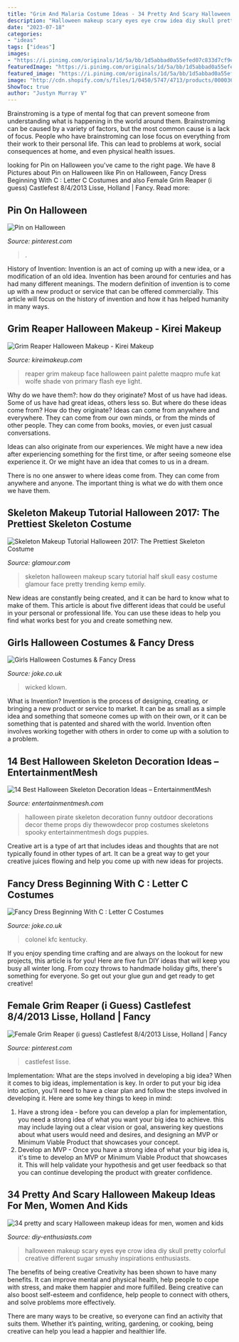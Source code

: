 ```yaml
---
title: "Grim And Malaria Costume Ideas - 34 Pretty And Scary Halloween Makeup Ideas For Men, Women And Kids"
description: "Halloween makeup scary eyes eye crow idea diy skull pretty colorful creative different sugar smushy inspirations enthusiasts"
date: "2023-07-18"
categories:
- "ideas"
tags: ["ideas"]
images:
- "https://i.pinimg.com/originals/1d/5a/bb/1d5abbad0a55efed07c833d7cf9eaace.jpg"
featuredImage: "https://i.pinimg.com/originals/1d/5a/bb/1d5abbad0a55efed07c833d7cf9eaace.jpg"
featured_image: "https://i.pinimg.com/originals/1d/5a/bb/1d5abbad0a55efed07c833d7cf9eaace.jpg"
image: "http://cdn.shopify.com/s/files/1/0450/5747/4713/products/00003618p.png?v=1625809932"
ShowToc: true
author: "Justyn Murray V"
---
```



Brainstroming is a type of mental fog that can prevent someone from understanding what is happening in the world around them. Brainstroming can be caused by a variety of factors, but the most common cause is a lack of focus. People who have brainstroming can lose focus on everything from their work to their personal life. This can lead to problems at work, social consequences at home, and even physical health issues.

	

		
looking for Pin on Halloween you've came to the right page. We have 8 Pictures about Pin on Halloween like Pin on Halloween, Fancy Dress Beginning With C : Letter C Costumes and also Female Grim Reaper (i guess) Castlefest 8/4/2013 Lisse, Holland | Fancy. Read more:
		
    
## Pin On Halloween

<img loading=lazy src="https://i.pinimg.com/originals/2c/13/dc/2c13dc414217aaeecbf3c8233bffbb49.jpg" onerror="this.onerror=null;this.src='https://tse4.mm.bing.net/th?id=OIP.pZQWHp-ytczb4blHDiEGhwHaJQ&amp;pid=15.1';" alt="Pin on Halloween">

_Source: pinterest.com_

>. 

	

History of Invention:
Invention is an act of coming up with a new idea, or a modification of an old idea. Invention has been around for centuries and has had many different meanings. The modern definition of invention is to come up with a new product or service that can be offered commercially. This article will focus on the history of invention and how it has helped humanity in many ways.

    
## Grim Reaper Halloween Makeup - Kirei Makeup

<img loading=lazy src="http://kireimakeup.com/wp-content/uploads/2015/10/24.jpg" onerror="this.onerror=null;this.src='https://tse4.mm.bing.net/th?id=OIP.Yg-zueulkfWMAzZN104GNgHaLI&amp;pid=15.1';" alt="Grim Reaper Halloween Makeup - Kirei Makeup">

_Source: kireimakeup.com_

>reaper grim makeup face halloween paint palette maqpro mufe kat wolfe shade von primary flash eye light. 

	

Why do we have them?: how do they originate?
Most of us have had ideas. Some of us have had great ideas, others less so. But where do these ideas come from? How do they originate?
Ideas can come from anywhere and everywhere. They can come from our own minds, or from the minds of other people. They can come from books, movies, or even just casual conversations.

Ideas can also originate from our experiences. We might have a new idea after experiencing something for the first time, or after seeing someone else experience it. Or we might have an idea that comes to us in a dream.

There is no one answer to where ideas come from. They can come from anywhere and anyone. The important thing is what we do with them once we have them.

    
## Skeleton Makeup Tutorial Halloween 2017: The Prettiest Skeleton Costume

<img loading=lazy src="https://media.glamour.com/photos/58051a61bc7229ec643ff378/master/w_775,c_limit/halloween-skeleton-Step6.jpg" onerror="this.onerror=null;this.src='https://tse1.mm.bing.net/th?id=OIP.wkExH-h_uT7fxDpuEFVhvQHaMn&amp;pid=15.1';" alt="Skeleton Makeup Tutorial Halloween 2017: The Prettiest Skeleton Costume">

_Source: glamour.com_

>skeleton halloween makeup scary tutorial half skull easy costume glamour face pretty trending kemp emily. 

	

New ideas are constantly being created, and it can be hard to know what to make of them. This article is about five different ideas that could be useful in your personal or professional life. You can use these ideas to help you find what works best for you and create something new.

    
## Girls Halloween Costumes &amp; Fancy Dress

<img loading=lazy src="http://cdn.shopify.com/s/files/1/0450/5747/4713/products/00003618p.png?v=1625809932" onerror="this.onerror=null;this.src='https://tse2.mm.bing.net/th?id=OIP.hICb3DiZ7SaTjsqt2ZkRYAHaLv&amp;pid=15.1';" alt="Girls Halloween Costumes &amp; Fancy Dress">

_Source: joke.co.uk_

>wicked klown. 

	

What is Invention?
Invention is the process of designing, creating, or bringing a new product or service to market. It can be as small as a simple idea and something that someone comes up with on their own, or it can be something that is patented and shared with the world. Invention often involves working together with others in order to come up with a solution to a problem.

    
## 14 Best Halloween Skeleton Decoration Ideas – EntertainmentMesh

<img loading=lazy src="https://www.entertainmentmesh.com/wp-content/uploads/2020/08/pirate-skeleton-outdoor-decoration-idea-for-halloween.jpg" onerror="this.onerror=null;this.src='https://tse3.mm.bing.net/th?id=OIP.AOFqMJQRtPqQD8n3q7OG5wAAAA&amp;pid=15.1';" alt="14 Best Halloween Skeleton Decoration Ideas – EntertainmentMesh">

_Source: entertainmentmesh.com_

>halloween pirate skeleton decoration funny outdoor decorations decor theme props diy thewowdecor prop costumes skeletons spooky entertainmentmesh dogs puppies. 

	

Creative art is a type of art that includes ideas and thoughts that are not typically found in other types of art. It can be a great way to get your creative juices flowing and help you come up with new ideas for projects.

    
## Fancy Dress Beginning With C : Letter C Costumes

<img loading=lazy src="https://cdn.shopify.com/s/files/1/0450/5747/4713/products/00015271p.png?v=1625807143" onerror="this.onerror=null;this.src='https://tse1.mm.bing.net/th?id=OIP.KsQthIP7ljEcf6TMf9CVnQHaLv&amp;pid=15.1';" alt="Fancy Dress Beginning With C : Letter C Costumes">

_Source: joke.co.uk_

>colonel kfc kentucky. 

	

If you enjoy spending time crafting and are always on the lookout for new projects, this article is for you! Here are five fun DIY ideas that will keep you busy all winter long. From cozy throws to handmade holiday gifts, there's something for everyone. So get out your glue gun and get ready to get creative!

    
## Female Grim Reaper (i Guess) Castlefest 8/4/2013 Lisse, Holland | Fancy

<img loading=lazy src="https://i.pinimg.com/originals/1d/5a/bb/1d5abbad0a55efed07c833d7cf9eaace.jpg" onerror="this.onerror=null;this.src='https://tse2.mm.bing.net/th?id=OIP.q9XtlEmWart8ujr67Y5r4gHaLE&amp;pid=15.1';" alt="Female Grim Reaper (i guess) Castlefest 8/4/2013 Lisse, Holland | Fancy">

_Source: pinterest.com_

>castlefest lisse. 

	

Implementation: What are the steps involved in developing a big idea?
When it comes to big ideas, implementation is key. In order to put your big idea into action, you'll need to have a clear plan and follow the steps involved in developing it. Here are some key things to keep in mind: 
1. Have a strong idea - before you can develop a plan for implementation, you need a strong idea of what you want your big idea to achieve. this may include laying out a clear vision or goal, answering key questions about what users would need and desires, and designing an MVP or Minimum Viable Product that showcases your concept. 
2. Develop an MVP - Once you have a strong idea of what your big idea is, it's time to develop an MVP or Minimum Viable Product that showcases it. This will help validate your hypothesis and get user feedback so that you can continue developing the product with greater confidence.

    
## 34 Pretty And Scary Halloween Makeup Ideas For Men, Women And Kids

<img loading=lazy src="https://www.diy-enthusiasts.com/wp-content/uploads/2013/09/halloween-makeup-ideas-women-black-eyes-crow.jpg" onerror="this.onerror=null;this.src='https://tse1.mm.bing.net/th?id=OIP.8somkFsDLuXHiFFCvQgD_QHaKm&amp;pid=15.1';" alt="34 pretty and scary Halloween makeup ideas for men, women and kids">

_Source: diy-enthusiasts.com_

>halloween makeup scary eyes eye crow idea diy skull pretty colorful creative different sugar smushy inspirations enthusiasts. 

	

The benefits of being creative
Creativity has been shown to have many benefits. It can improve mental and physical health, help people to cope with stress, and make them happier and more fulfilled.
Being creative can also boost self-esteem and confidence, help people to connect with others, and solve problems more effectively.

There are many ways to be creative, so everyone can find an activity that suits them. Whether it’s painting, writing, gardening, or cooking, being creative can help you lead a happier and healthier life.

